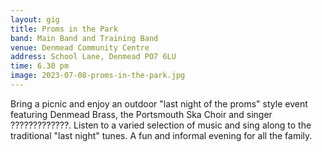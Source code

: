 ```yaml
---
layout: gig
title: Proms in the Park
band: Main Band and Training Band
venue: Denmead Community Centre
address: School Lane, Denmead PO7 6LU
time: 6.30 pm
image: 2023-07-08-proms-in-the-park.jpg
---
```


Bring a picnic and enjoy an outdoor "last night of the proms" style event featuring Denmead Brass, the Portsmouth Ska Choir and singer ?????????????. Listen to a varied selection of music and sing along to the traditional "last night" tunes. A fun and informal evening for all the family.